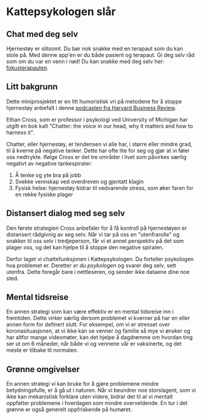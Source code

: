 # Kattepsykologen slår

## Chat med deg selv
Hjernestøy er slitsomt. Du bør nok snakke med en terapaut som du kan stole på. Med denne app'en er du både 
pasient og terapaut. Gi deg selv råd som om du var en venn i nød! Du kan snakke med deg selv her: 
[fokusterapauten](https://hakdo.github.io/kattepsykolog/).

## Litt bakgrunn
Dette miniprosjektet er en litt humoristisk vri på metodene for å stoppe hjernestøy anbefalt i denne 
[podcasten fra Harvard Business Review](https://open.spotify.com/episode/5JN2K5MfLHiUKXc8d7og0F?si=XJMsnIhRRdmYzbmmhRFM3Q).

Ethan Cross, som er professor i psykologi ved University of Michigan har utgitt en bok kalt "Chatter: the voice in our head, why it matters and how to harness it". 

Chatter, eller hjernestøy, er tendensen vi alle har, i større eller mindre grad, til å kverne på negative tanker. 
Dette har ofte lite for seg og gjør at vi føler oss nedtrykte. Ifølge Cross er det tre områder i livet som påvirkes særlig negativt av 
negative tankespiraler: 

1. Å tenke og yte bra på jobb
2. Svekke vennskap ved overdreven og gjentatt klagin
3. Fysisk helse: hjernestøy bidrar til vedvarende stress, som øker faren for en rekke fysiske plager

## Distansert dialog med seg selv
Den første strategien Cross anbefaler for å få kontroll på hjernestøyen er distansert rådgivnig av seg selv. 
Når vi tar på oss en "utenfrarolle" og snakker til oss selv i tredjeperson, får vi et annet perspektiv på 
det som plager oss, og det kan hjelpe til å stoppe den negative spiralen. 

Derfor laget vi chattefunksjonen i Kattepsykologen. Du forteller psykologen hva problemet er. Deretter *er du psykologen* og 
svarer deg selv, sett utenfra. Dette foregår bare i nettleseren, og sender ikke dataene dine noe sted. 

## Mental tidsreise
En annen strategi som kan være effektiv er en mental tidsreise inn i fremtiden. Dette virker særlig dersom problemet 
vi kverner på har en eller annen form for definert slutt. For eksempel, om vi er stresset over koronasituasjonen, at vi 
ikke kan se venner og familie så mye vi ønsker og har altfor mange videomøter, kan det hjelpe å dagdrømme om hvordan ting 
ser ut om 6 måneder, når både vi og vennene vår er vaksinerte, og det meste er tilbake til normalen. 

## Grønne omgivelser
En annen strategi vi kan bruke for å gjøre problemene mindre betydningsfulle, er å gå ut i naturen. Når vi beundrer noe storslagent, 
som vi ikke kan mekanistisk forklare uten videre, bidrar det til at vi mentalt oppfatter problemene i hverdagen som mindre overveldende. 
En tur i det grønne er også generelt oppfriskende på humøret. 
